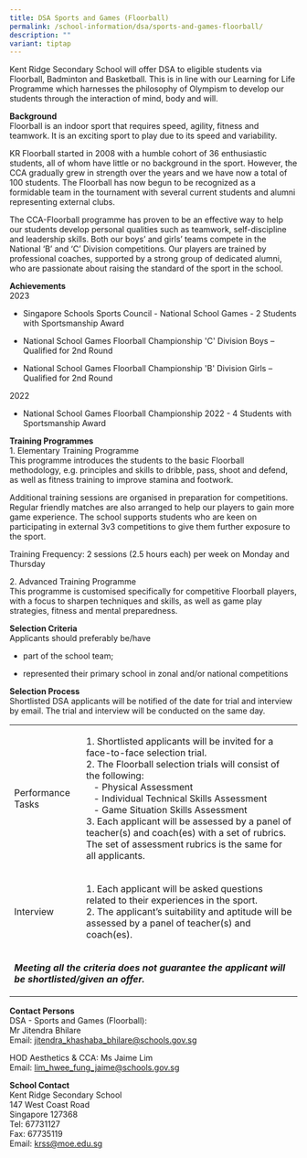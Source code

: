 ```yaml
---
title: DSA Sports and Games (Floorball)
permalink: /school-information/dsa/sports-and-games-floorball/
description: ""
variant: tiptap
---
```

<p>Kent Ridge Secondary School will offer DSA to eligible students via Floorball,
Badminton and Basketball. This is in line with our Learning for Life Programme
which harnesses the philosophy of Olympism to develop our students through
the interaction of mind, body and will.</p>
<p><strong>Background</strong>
<br>Floorball is an indoor sport that requires speed, agility, fitness and
teamwork. It is an exciting sport to play due to its speed and variability.</p>
<p>KR Floorball started in 2008 with a humble cohort of 36 enthusiastic students,
all of whom have little or no background in the sport. However, the CCA
gradually grew in strength over the years and we have now a total of 100
students. The Floorball has now begun to be recognized as a formidable
team in the tournament with several current students and alumni representing
external clubs.</p>
<p>The CCA-Floorball programme has proven to be an effective way to help
our students develop personal qualities such as teamwork, self-discipline
and leadership skills. Both our boys’ and girls’ teams compete in the National
‘B’ and ‘C’ Division competitions. Our players are trained by professional
coaches, supported by a strong group of dedicated alumni, who are passionate
about raising the standard of the sport in the school.</p>
<p><strong>Achievements</strong>
<br>2023</p>
<ul data-tight="true" class="tight">
<li>
<p>Singapore Schools Sports Council - National School Games - 2 Students
with Sportsmanship Award</p>
</li>
<li>
<p>National School Games Floorball Championship 'C' Division Boys – Qualified
for 2nd Round</p>
</li>
<li>
<p>National School Games Floorball Championship 'B' Division Girls – Qualified
for 2nd Round</p>
</li>
</ul>
<p>2022</p>
<ul data-tight="true" class="tight">
<li>
<p>National School Games Floorball Championship 2022 - 4 Students with Sportsmanship
Award</p>
</li>
</ul>
<p><strong>Training Programmes</strong>
<br>1. Elementary Training Programme
<br>This programme introduces the students to the basic Floorball methodology,
e.g. principles and skills to&nbsp;dribble, pass, shoot and defend, as
well as fitness training to improve stamina and footwork.</p>
<p>Additional training sessions are organised in preparation for competitions.
Regular friendly matches are also arranged to help our players to gain
more game experience. The school supports students who are keen on participating
in external 3v3 competitions to give them further exposure to the sport.</p>
<p>Training Frequency: 2 sessions (2.5 hours each) per week on Monday and
Thursday</p>
<p>2. Advanced Training Programme
<br>This programme is customised specifically for competitive Floorball players,
with a focus to sharpen techniques and skills, as well as game play strategies,
fitness and mental preparedness.</p>
<p><strong>Selection Criteria</strong>
<br>Applicants should preferably be/have</p>
<ul data-tight="true" class="tight">
<li>
<p>part of the school team;</p>
</li>
<li>
<p>represented their primary school in zonal and/or national competitions</p>
</li>
</ul>
<p><strong>Selection Process</strong>
<br>Shortlisted DSA applicants will be notified of the date for trial and
interview by email. The trial and interview will be conducted on the same
day.</p>
<table style="minWidth: 50px">
<colgroup>
<col>
<col>
</colgroup>
<tbody>
<tr>
<td rowspan="1" colspan="1">
<p>Performance Tasks</p>
</td>
<td rowspan="1" colspan="1">
<p>1. Shortlisted applicants will be invited for a face-to-face selection
trial.
<br>2. The Floorball selection trials will consist of the following:
<br>&nbsp;&nbsp;&nbsp;- Physical Assessment
<br>&nbsp;&nbsp;&nbsp;- Individual Technical Skills Assessment
<br>&nbsp;&nbsp;&nbsp;- Game Situation Skills Assessment
<br>3. Each applicant will be assessed by a panel of teacher(s) and coach(es)
with a set of rubrics. The set of assessment rubrics is the same for all
applicants.</p>
</td>
</tr>
<tr>
<td rowspan="1" colspan="1">
<p>Interview</p>
</td>
<td rowspan="1" colspan="1">
<p>1. Each applicant will be asked questions related to their experiences
in the sport.
<br>2. The applicant’s suitability and aptitude will be assessed by a panel
of teacher(s) and coach(es).</p>
</td>
</tr>
<tr>
<td rowspan="1" colspan="2">
<p><strong><em>Meeting all the criteria does not guarantee the applicant will be shortlisted/given an offer.</em></strong>
</p>
</td>
</tr>
</tbody>
</table>
<p><strong>Contact Persons</strong>
<br>DSA - Sports and Games (Floorball):
<br>Mr Jitendra Bhilare
<br>Email: <a href="mailto:jitendra_khashaba_bhilare@schools.gov.sg" rel="noopener noreferrer nofollow" target="_blank">jitendra_khashaba_bhilare@schools.gov.sg</a>
</p>
<p>HOD Aesthetics &amp; CCA: Ms Jaime Lim
<br>Email: <a href="mailto:lim_hwee_fung_jaime@schools.gov.sg" rel="noopener noreferrer nofollow" target="_blank">lim_hwee_fung_jaime@schools.gov.sg</a>
</p>
<p><strong>School Contact</strong>
<br>Kent Ridge Secondary School
<br>147 West Coast Road
<br>Singapore 127368
<br>Tel: 67731127
<br>Fax: 67735119
<br>Email: <a href="mailto:krss@moe.edu.sg" rel="noopener noreferrer nofollow" target="_blank">krss@moe.edu.sg</a>
</p>